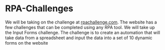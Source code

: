 # RPA-Challenges

We will be taking on the challenge at [rpachallenge.com](http://rpachallenge.com). The website has a few challenges that can be completed using any RPA tool. We will take up the Input Forms challenge. The challenge is to create an automation that will take data from a spreadsheet and input the data into a set of 10 dynamic forms on the website
